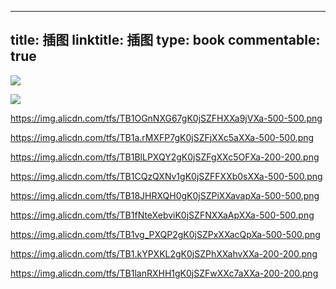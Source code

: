 
---
title: 插图
linktitle: 插图
type: book
commentable: true
---

![](https://img.alicdn.com/tfs/TB1y.nMXFP7gK0jSZFjXXc5aXXa-200-200.png)

![](https://img.alicdn.com/tfs/TB1XGHRXQL0gK0jSZFtXXXQCXXa-500-500.png)

https://img.alicdn.com/tfs/TB1OGnNXG67gK0jSZFHXXa9jVXa-500-500.png

https://img.alicdn.com/tfs/TB1a.rMXFP7gK0jSZFjXXc5aXXa-500-500.png

https://img.alicdn.com/tfs/TB1BlLPXQY2gK0jSZFgXXc5OFXa-200-200.png

https://img.alicdn.com/tfs/TB1CQzQXNv1gK0jSZFFXXb0sXXa-500-500.png

https://img.alicdn.com/tfs/TB18JHRXQH0gK0jSZPiXXavapXa-500-500.png

https://img.alicdn.com/tfs/TB1fNteXebviK0jSZFNXXaApXXa-500-500.png

https://img.alicdn.com/tfs/TB1vg_PXQP2gK0jSZPxXXacQpXa-500-500.png

https://img.alicdn.com/tfs/TB1.kYPXKL2gK0jSZPhXXahvXXa-200-200.png

https://img.alicdn.com/tfs/TB1lanRXHH1gK0jSZFwXXc7aXXa-200-200.png

    